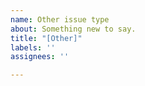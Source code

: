 ```yaml
---
name: Other issue type
about: Something new to say.
title: "[Other]"
labels: ''
assignees: ''

---
```



